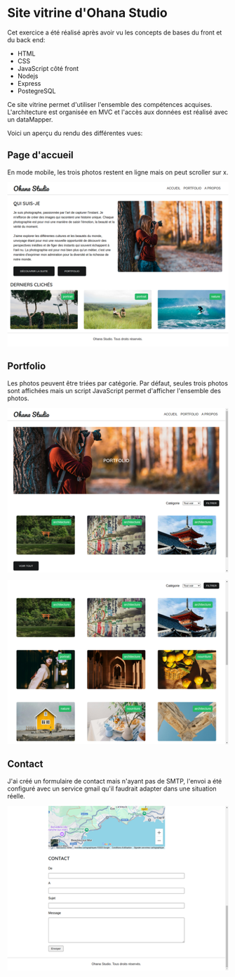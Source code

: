 # Site vitrine d'Ohana Studio

Cet exercice a été réalisé après avoir vu les concepts de bases du front et du back end:

- HTML
- CSS
- JavaScript côté front
- Nodejs
- Express
- PostegreSQL

Ce site vitrine permet d'utiliser l'ensemble des compétences acquises.
L'architecture est organisée en MVC et l'accès aux données est réalisé avec un dataMapper.

Voici un aperçu du rendu des différentes vues:

## Page d'accueil

En mode mobile, les trois photos restent en ligne mais on peut scroller sur x.

![home](/Docs/previews/home.png)

## Portfolio

Les photos peuvent être triées par catégorie.
Par défaut, seules trois photos sont affichées mais un script JavaScript permet d'afficher l'ensemble des photos.

![portfolio](/Docs/previews/portfolio.png)

![select](/Docs/previews/portfolio_select.png)

## Contact

J'ai créé un formulaire de contact mais n'ayant pas de SMTP, l'envoi a été configuré avec un service gmail qu'il faudrait adapter dans une situation réelle.

![formulaire](/Docs/previews/form.png)